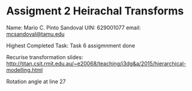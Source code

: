 # Assigment 2 Heirachal Transforms

Name: Mario C. Pinto Sandoval
UIN: 629001077
email: mcsandoval@tamu.edu

Highest Completed Task: Task 6 assigmnment done

Recurise transformation slides:
http://titan.csit.rmit.edu.au/~e20068/teaching/i3dg&a/2015/hierarchical-modelling.html

Rotation angle at line 27
